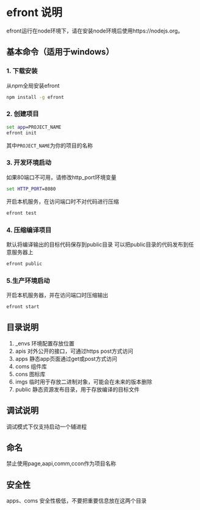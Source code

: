 # efront 说明

efront运行在node环境下，请在安装node环境后使用https://nodejs.org。

## 基本命令（适用于windows）

###    1. 下载安装

从npm全局安装efront
```bat
npm install -g efront
```

###    2. 创建项目

```bat
set app=PROJECT_NAME
efront init
```
其中`PROJECT_NAME`为你的项目的名称

###    3. 开发环境启动

如果80端口不可用，请修改http_port环境变量

```bat
set HTTP_PORT=8080
```
开启本机服务，在访问端口时不对代码进行压缩

```bat
efront test
```

###    4. 压缩编译项目
默认将编译输出的目标代码保存到public目录
可以把public目录的代码发布到任意服务器上
```bat
efront public
```
###    5.生产环境启动
开启本机服务器，并在访问端口时压缩输出
```bat
efront start
```

## 目录说明

01. _envs 环境配置存放位置
02. apis 对外公开的接口，可通过https post方式访问
03. apps 静态app页面通过get或post方式访问
04. coms 组件库
05. cons 图标库
06. imgs 临时用于存放二进制对象，可能会在未来的版本删除
07. public 静态资源发布目录，用于存放编译的目标文件

## 调试说明
调试模式下仅支持启动一个辅进程

## 命名
禁止使用page,aapi,comm,ccon作为项目名称

## 安全性
apps、coms 安全性极低，不要把重要信息放在这两个目录